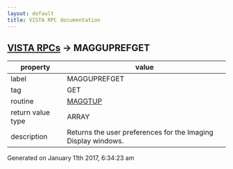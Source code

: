 ```yaml
---
layout: default
title: VISTA RPC documentation
---
```




## [VISTA RPCs](TableOfContent.md) &#8594; MAGGUPREFGET 

 property | value 
--- | --- 
 label | MAGGUPREFGET
 tag | GET
 routine | [MAGGTUP](http://code.osehra.org/dox/Routine_MAGGTUP_source.html)
 return value type | ARRAY
 description | Returns the user preferences for the Imaging Display windows.




Generated on January 11th 2017, 6:34:23 am
